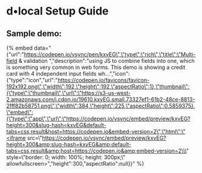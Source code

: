 # d•local Setup Guide



## Sample demo:

{% embed data="{\"url\":\"https://codepen.io/vsync/pen/kxvEG\",\"type\":\"rich\",\"title\":\"Multi-field &amp; validation \",\"description\":\"using JS to combine fields into one, which is something very common in web forms. This demo is showing a credit card with 4 independent input fields wh...\",\"icon\":{\"type\":\"icon\",\"url\":\"https://codepen.io/favicons/favicon-192x192.png\",\"width\":192,\"height\":192,\"aspectRatio\":1},\"thumbnail\":{\"type\":\"thumbnail\",\"url\":\"https://s3-us-west-2.amazonaws.com/i.cdpn.io/19610.kxvEG.small.73327ef1-61b2-48ce-8813-2fff82b58751.png\",\"width\":384,\"height\":225,\"aspectRatio\":0.5859375},\"embed\":{\"type\":\"app\",\"url\":\"https://codepen.io/vsync/embed/preview/kxvEG?height=300&slug-hash=kxvEG&default-tabs=css,result&host=https://codepen.io&embed-version=2\",\"html\":\"<iframe src=\\\"https://codepen.io/vsync/embed/preview/kxvEG?height=300&amp;slug-hash=kxvEG&amp;default-tabs=css,result&amp;host=https://codepen.io&amp;embed-version=2\\\" style=\\\"border: 0; width: 100%; height: 300px;\\\" allowfullscreen></iframe>\",\"height\":300,\"aspectRatio\":null}}" %}

